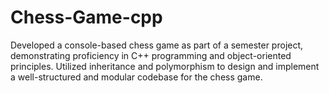 # Chess-Game-cpp
Developed a console-based chess game as part of a semester project, demonstrating proficiency in C++ programming and object-oriented principles. Utilized inheritance and polymorphism to design and implement a well-structured and modular codebase for the chess game.
